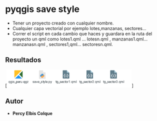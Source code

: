 # pyqgis save style
* Tener un proyecto creado con cualquier nombre.
* Cualquier capa vectorial por ejemplo lotes,manzanas, sectores...
* Correr el script en cada cambio que haces y guardara en la ruta del proyecto un qml como lotes1.qml ... lotesn.qml , manzanas1.qml... manzanasn.qml ,  sectores1,qml... sectoresn.qml.
## Resultados
[<img src="https://raw.githubusercontent.com/percyelbis/pyqgis_save_style/main/captura.png" width ="400" hight = "500" alt="Spectral profile"/>]
## Autor
* **Percy Elbis Colque**
